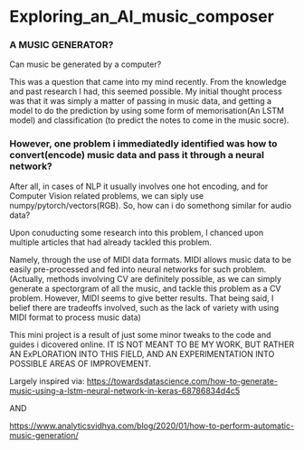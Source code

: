 # Exploring_an_AI_music_composer

### A MUSIC GENERATOR?

Can music be generated by a computer? 

This was a question that came into my mind recently. From the knowledge and past research I had, this seemed possible. 
My initial thought process was that it was simply a matter of passing in music data, and getting a model to do the prediction by using some form of memorisation(An LSTM model) and classification (to predict the notes to come in the music socre).

### However, one problem i immediatedly identified was how to convert(encode) music data and pass it through a neural network?

After all, in cases of NLP it usually involves one hot encoding, and for Computer Vision related problems, we can siply use numpy/pytorch/vectors(RGB).
So, how can i do somethong similar for audio data?

Upon conuducting some research into this problem, I chanced upon multiple articles that had already tackled this problem. 

Namely, through the use of MIDI data formats. MIDI allows music data to be easily pre-processed and fed into neural networks for such problem.
(Actually, methods involving CV are definitely possible, as we can simply generate a spectorgram of all the music, and tackle this problem as a CV problem. 
However, MIDI seems to give better results. That being said, I belief there are tradeoffs involved, such as the lack of variety with using MIDI format to process music data)

This mini project is a result of just some minor tweaks to the code and guides i dicovered online. 
IT IS NOT MEANT TO BE MY WORK, BUT RATHER AN ExPLORATION INTO THIS FIELD, AND AN EXPERIMENTATION INTO POSSIBLE AREAS OF IMPROVEMENT. 

Largely inspired via:
https://towardsdatascience.com/how-to-generate-music-using-a-lstm-neural-network-in-keras-68786834d4c5

AND

https://www.analyticsvidhya.com/blog/2020/01/how-to-perform-automatic-music-generation/
